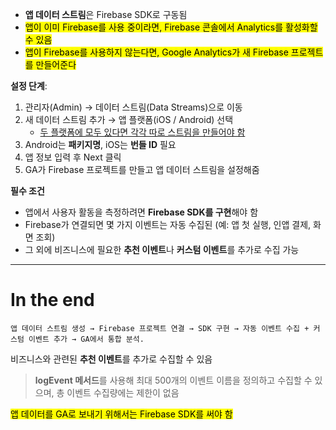 - **앱 데이터 스트림**은 Firebase SDK로 구동됨 
- <mark>앱이 이미 Firebase를 사용 중이라면, Firebase 콘솔에서 Analytics를 활성화할 수 있음</mark>
- <mark>앱이 Firebase를 사용하지 않는다면, Google Analytics가 새 Firebase 프로젝트를 만들어준다</mark>

**설정 단계**:
1. 관리자(Admin) → 데이터 스트림(Data Streams)으로 이동
2. 새 데이터 스트림 추가 → 앱 플랫폼(iOS / Android) 선택
	- <u>두 플랫폼에 모두 있다면 각각 따로 스트림을 만들어야 함</u>
3. Android는 **패키지명**, iOS는 **번들 ID** 필요
4. 앱 정보 입력 후 Next 클릭
5. GA가 Firebase 프로젝트를 만들고 앱 데이터 스트림을 설정해줌

**필수 조건**
- 앱에서 사용자 활동을 측정하려면 **Firebase SDK를 구현**해야 함
- Firebase가 연결되면 몇 가지 이벤트는 자동 수집된 (예: 앱 첫 실행, 인앱 결제, 화면 조회)
- 그 외에 비즈니스에 필요한 **추천 이벤트**나 **커스텀 이벤트**를 추가로 수집 가능

<hr>

# In the end

```
앱 데이터 스트림 생성 → Firebase 프로젝트 연결 → SDK 구현 → 자동 이벤트 수집 + 커스텀 이벤트 추가 → GA에서 통합 분석.
```

비즈니스와 관련된 **추천 이벤트**를 추가로 수집할 수 있음

> **logEvent 메서드**를 사용해 최대 500개의 이벤트 이름을 정의하고 수집할 수 있으며, 총 이벤트 수집량에는 제한이 없음

<mark>앱 데이터를 GA로 보내기 위해서는 Firebase SDK를 써야 함</mark>